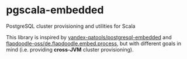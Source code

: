 # pgscala-embedded
PostgreSQL cluster provisioning and utilities for Scala

This library is inspired by [yandex-qatools/postgresql-embedded](https://github.com/yandex-qatools/postgresql-embedded "postgresql-embedded") and [flapdoodle-oss/de.flapdoodle.embed.process](https://github.com/flapdoodle-oss/de.flapdoodle.embed.process "de.flapdoodle.embed.process"), but with different goals in mind (i.e. providing **cross-JVM** cluster provisioning).
